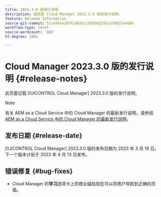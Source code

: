 ```yaml
---
title: 2023.3.0 版发行说明
description: 这些是 Cloud Manager 2023.3.0 版的发行说明。
feature: Release Information
source-git-commit: 5cc645ee28761d692cc5b50d235e13d9d21e468e
workflow-type: tm+mt
source-wordcount: '102'
ht-degree: 100%

---
```



# Cloud Manager 2023.3.0 版的发行说明 {#release-notes}

此页面记载 [!UICONTROL Cloud Manager] 2023.3.0 版的发行说明。

>[!NOTE]
>
>有关 AEM as a Cloud Service 中的 Cloud Manager 的最新发行说明，请参阅 [AEM as a Cloud Service 中的 Cloud Manager 的最新发行说明](https://experienceleague.adobe.com/docs/experience-manager-cloud-service/content/implementing/using-cloud-manager/release-notes-cloud-manager/release-notes-cm-current.html)。

## 发布日期 {#release-date}

[!UICONTROL Cloud Manager] 2023.3.0 版的发布日期为 2023 年 3 月 16 日。下一个版本计划于 2023 年 4 月 13 日发布。

## 错误修复 {#bug-fixes}

* Cloud Manager 的&#x200B;**学习**&#x200B;选项卡上的商业磁贴现在可以将用户导航到正确的页面。

